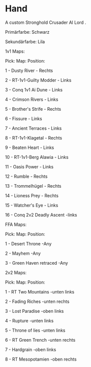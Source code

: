 # Hand

A custom Stronghold Crusader AI Lord .

Primärfarbe: 	Schwarz

Sekundärfarbe:	Lila

1v1 Maps:

Pick:		  Map:			           	Position:

1	-	Dusty River		              -	Rechts	

2	-	RT-1v1-Guilty Modder	      -	Links

3	-	Conq 1v1 Ai Dune           	-	Links

4	-	Crimson Rivers 		          -	Links

5	-	Brother's Strife 	          -	Rechts

6  - Fissure                   - Links

7 - Ancient Terraces            - Links

8	-	RT-1v1-Klagetal		          -	Rechts

9	-	Beaten Heart 		            -	Links

10	-	RT-1v1-Berg Alawia      	-	Links

11	-	Oasis Power		            -	Links

12	-	Rumble		               	-	Rechts

13	-	Trommelhügel		          -	Rechts

14	-	Lioness Prey		          -	Rechts

15  - Watcher's Eye             - Links

16 - Conq 2v2 Deadly Ascent      -links



FFA Maps:

Pick:		Map:				            Position:

1	-	Desert Throne			          -Any

2	-	Mayhem			               	-Any

3	-	Green Haven retraced	    	-Any	


2v2 Maps:

Pick:		Map:				            Position:

1 - RT Two Mountains            -unten links

2 - Fading Riches               -unten rechts

3	-	Lost Paradise			          -oben links

4	-	Rupture			               	-unten links

5	-	Throne of lies	           	-unten links

6 - RT Green Trench             -unten rechts

7	-	Hardgrain			              -oben links

8 - RT Mesopotamien             -oben rechts

